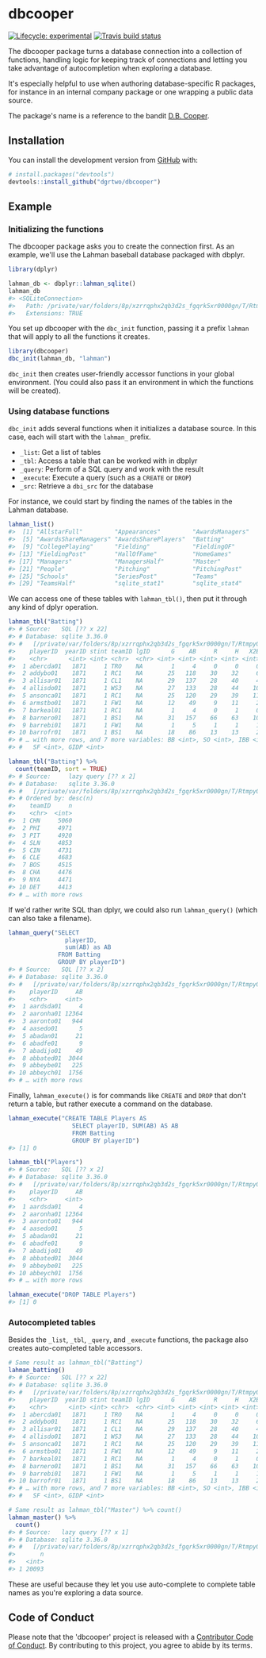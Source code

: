 <!-- README.md is generated from README.Rmd. Please edit that file -->



# dbcooper

<!-- badges: start -->
[![Lifecycle: experimental](https://img.shields.io/badge/lifecycle-experimental-orange.svg)](https://www.tidyverse.org/lifecycle/#experimental)
[![Travis build status](https://travis-ci.org/dgrtwo/dbcooper.svg?branch=master)](https://travis-ci.org/dgrtwo/dbcooper)
<!-- badges: end -->

The dbcooper package turns a database connection into a collection of functions, handling logic for keeping track of connections and letting you take advantage of autocompletion when exploring a database.

It's especially helpful to use when authoring database-specific R packages, for instance in an internal company package or one wrapping a public data source.

The package's name is a reference to the bandit [D.B. Cooper](https://en.wikipedia.org/wiki/D._B._Cooper).

## Installation

You can install the development version from [GitHub](https://github.com/) with:

``` r
# install.packages("devtools")
devtools::install_github("dgrtwo/dbcooper")
```

## Example

### Initializing the functions

The dbcooper package asks you to create the connection first. As an example, we'll use the Lahman baseball database packaged with dbplyr.


```r
library(dplyr)

lahman_db <- dbplyr::lahman_sqlite()
lahman_db
#> <SQLiteConnection>
#>   Path: /private/var/folders/8p/xzrrqphx2qb3d2s_fgqrk5xr0000gn/T/RtmpyQc96f/lahman.sqlite
#>   Extensions: TRUE
```

You set up dbcooper with the `dbc_init` function, passing it a prefix `lahman` that will apply to all the functions it creates.


```r
library(dbcooper)
dbc_init(lahman_db, "lahman")
```

`dbc_init` then creates user-friendly accessor functions in your global environment. (You could also pass it an environment in which the functions will be created).

### Using database functions

`dbc_init` adds several functions when it initializes a database source. In this case, each will start with the `lahman_` prefix.

* `_list`: Get a list of tables
* `_tbl`: Access a table that can be worked with in dbplyr
* `_query`: Perform of a SQL query and work with the result
* `_execute`: Execute a query (such as a `CREATE` or `DROP`)
* `_src`: Retrieve a `dbi_src` for the database

For instance, we could start by finding the names of the tables in the Lahman database.


```r
lahman_list()
#>  [1] "AllstarFull"         "Appearances"         "AwardsManagers"      "AwardsPlayers"      
#>  [5] "AwardsShareManagers" "AwardsSharePlayers"  "Batting"             "BattingPost"        
#>  [9] "CollegePlaying"      "Fielding"            "FieldingOF"          "FieldingOFsplit"    
#> [13] "FieldingPost"        "HallOfFame"          "HomeGames"           "LahmanData"         
#> [17] "Managers"            "ManagersHalf"        "Master"              "Parks"              
#> [21] "People"              "Pitching"            "PitchingPost"        "Salaries"           
#> [25] "Schools"             "SeriesPost"          "Teams"               "TeamsFranchises"    
#> [29] "TeamsHalf"           "sqlite_stat1"        "sqlite_stat4"
```

We can access one of these tables with `lahman_tbl()`, then put it through any kind of dplyr operation.


```r
lahman_tbl("Batting")
#> # Source:   SQL [?? x 22]
#> # Database: sqlite 3.36.0
#> #   [/private/var/folders/8p/xzrrqphx2qb3d2s_fgqrk5xr0000gn/T/RtmpyQc96f/lahman.sqlite]
#>    playerID  yearID stint teamID lgID      G    AB     R     H   X2B   X3B    HR   RBI    SB    CS
#>    <chr>      <int> <int> <chr>  <chr> <int> <int> <int> <int> <int> <int> <int> <int> <int> <int>
#>  1 abercda01   1871     1 TRO    NA        1     4     0     0     0     0     0     0     0     0
#>  2 addybo01    1871     1 RC1    NA       25   118    30    32     6     0     0    13     8     1
#>  3 allisar01   1871     1 CL1    NA       29   137    28    40     4     5     0    19     3     1
#>  4 allisdo01   1871     1 WS3    NA       27   133    28    44    10     2     2    27     1     1
#>  5 ansonca01   1871     1 RC1    NA       25   120    29    39    11     3     0    16     6     2
#>  6 armstbo01   1871     1 FW1    NA       12    49     9    11     2     1     0     5     0     1
#>  7 barkeal01   1871     1 RC1    NA        1     4     0     1     0     0     0     2     0     0
#>  8 barnero01   1871     1 BS1    NA       31   157    66    63    10     9     0    34    11     6
#>  9 barrebi01   1871     1 FW1    NA        1     5     1     1     1     0     0     1     0     0
#> 10 barrofr01   1871     1 BS1    NA       18    86    13    13     2     1     0    11     1     0
#> # … with more rows, and 7 more variables: BB <int>, SO <int>, IBB <int>, HBP <int>, SH <int>,
#> #   SF <int>, GIDP <int>

lahman_tbl("Batting") %>%
  count(teamID, sort = TRUE)
#> # Source:     lazy query [?? x 2]
#> # Database:   sqlite 3.36.0
#> #   [/private/var/folders/8p/xzrrqphx2qb3d2s_fgqrk5xr0000gn/T/RtmpyQc96f/lahman.sqlite]
#> # Ordered by: desc(n)
#>    teamID     n
#>    <chr>  <int>
#>  1 CHN     5060
#>  2 PHI     4971
#>  3 PIT     4920
#>  4 SLN     4853
#>  5 CIN     4731
#>  6 CLE     4683
#>  7 BOS     4515
#>  8 CHA     4476
#>  9 NYA     4471
#> 10 DET     4413
#> # … with more rows
```

If we'd rather write SQL than dplyr, we could also run `lahman_query()` (which can also take a filename).


```r
lahman_query("SELECT
                playerID,
                sum(AB) as AB
              FROM Batting
              GROUP BY playerID")
#> # Source:   SQL [?? x 2]
#> # Database: sqlite 3.36.0
#> #   [/private/var/folders/8p/xzrrqphx2qb3d2s_fgqrk5xr0000gn/T/RtmpyQc96f/lahman.sqlite]
#>    playerID     AB
#>    <chr>     <int>
#>  1 aardsda01     4
#>  2 aaronha01 12364
#>  3 aaronto01   944
#>  4 aasedo01      5
#>  5 abadan01     21
#>  6 abadfe01      9
#>  7 abadijo01    49
#>  8 abbated01  3044
#>  9 abbeybe01   225
#> 10 abbeych01  1756
#> # … with more rows
```

Finally, `lahman_execute()` is for commands like `CREATE` and `DROP` that don't return a table, but rather execute a command on the database.


```r
lahman_execute("CREATE TABLE Players AS
                  SELECT playerID, SUM(AB) AS AB
                  FROM Batting
                  GROUP BY playerID")
#> [1] 0

lahman_tbl("Players")
#> # Source:   SQL [?? x 2]
#> # Database: sqlite 3.36.0
#> #   [/private/var/folders/8p/xzrrqphx2qb3d2s_fgqrk5xr0000gn/T/RtmpyQc96f/lahman.sqlite]
#>    playerID     AB
#>    <chr>     <int>
#>  1 aardsda01     4
#>  2 aaronha01 12364
#>  3 aaronto01   944
#>  4 aasedo01      5
#>  5 abadan01     21
#>  6 abadfe01      9
#>  7 abadijo01    49
#>  8 abbated01  3044
#>  9 abbeybe01   225
#> 10 abbeych01  1756
#> # … with more rows

lahman_execute("DROP TABLE Players")
#> [1] 0
```

### Autocompleted tables

Besides the `_list`, `_tbl`, `_query`, and `_execute` functions, the package also creates auto-completed table accessors.


```r
# Same result as lahman_tbl("Batting")
lahman_batting()
#> # Source:   SQL [?? x 22]
#> # Database: sqlite 3.36.0
#> #   [/private/var/folders/8p/xzrrqphx2qb3d2s_fgqrk5xr0000gn/T/RtmpyQc96f/lahman.sqlite]
#>    playerID  yearID stint teamID lgID      G    AB     R     H   X2B   X3B    HR   RBI    SB    CS
#>    <chr>      <int> <int> <chr>  <chr> <int> <int> <int> <int> <int> <int> <int> <int> <int> <int>
#>  1 abercda01   1871     1 TRO    NA        1     4     0     0     0     0     0     0     0     0
#>  2 addybo01    1871     1 RC1    NA       25   118    30    32     6     0     0    13     8     1
#>  3 allisar01   1871     1 CL1    NA       29   137    28    40     4     5     0    19     3     1
#>  4 allisdo01   1871     1 WS3    NA       27   133    28    44    10     2     2    27     1     1
#>  5 ansonca01   1871     1 RC1    NA       25   120    29    39    11     3     0    16     6     2
#>  6 armstbo01   1871     1 FW1    NA       12    49     9    11     2     1     0     5     0     1
#>  7 barkeal01   1871     1 RC1    NA        1     4     0     1     0     0     0     2     0     0
#>  8 barnero01   1871     1 BS1    NA       31   157    66    63    10     9     0    34    11     6
#>  9 barrebi01   1871     1 FW1    NA        1     5     1     1     1     0     0     1     0     0
#> 10 barrofr01   1871     1 BS1    NA       18    86    13    13     2     1     0    11     1     0
#> # … with more rows, and 7 more variables: BB <int>, SO <int>, IBB <int>, HBP <int>, SH <int>,
#> #   SF <int>, GIDP <int>

# Same result as lahman_tbl("Master") %>% count()
lahman_master() %>%
  count()
#> # Source:   lazy query [?? x 1]
#> # Database: sqlite 3.36.0
#> #   [/private/var/folders/8p/xzrrqphx2qb3d2s_fgqrk5xr0000gn/T/RtmpyQc96f/lahman.sqlite]
#>       n
#>   <int>
#> 1 20093
```

These are useful because they let you use auto-complete to complete table names as you're exploring a data source.

## Code of Conduct

Please note that the 'dbcooper' project is released with a
[Contributor Code of Conduct](CODE_OF_CONDUCT.md).
By contributing to this project, you agree to abide by its terms.

